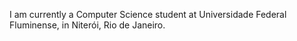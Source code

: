 I am currently a Computer Science student at Universidade Federal Fluminense, in Niterói, Rio de Janeiro.
